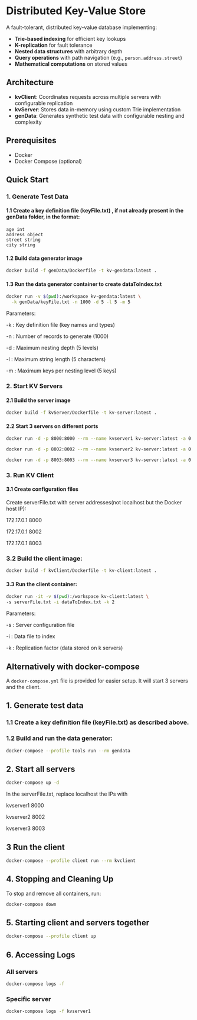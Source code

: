 # Distributed Key-Value Store

A fault-tolerant, distributed key-value database implementing:
- **Trie-based indexing** for efficient key lookups
- **K-replication** for fault tolerance
- **Nested data structures** with arbitrary depth
- **Query operations** with path navigation (e.g., `person.address.street`)
- **Mathematical computations** on stored values

## Architecture

- **kvClient**: Coordinates requests across multiple servers with configurable replication
- **kvServer**: Stores data in-memory using custom Trie implementation
- **genData**: Generates synthetic test data with configurable nesting and complexity

## Prerequisites

- Docker
- Docker Compose (optional)

## Quick Start

### 1. Generate Test Data

#### 1.1 Create a key definition file (keyFile.txt) , if not already present in the genData folder, in the format:
```name string
age int
address object
street string
city string 
```
#### 1.2 Build  data generator image

```bash
docker build -f genData/Dockerfile -t kv-gendata:latest .
```

#### 1.3 Run the data generator container to create dataToIndex.txt

```bash
docker run -v $(pwd):/workspace kv-gendata:latest \
  -k genData/keyFile.txt -n 1000 -d 5 -l 5 -m 5
```

Parameters:

-k : Key definition file (key names and types)

-n : Number of records to generate (1000)

-d : Maximum nesting depth (5 levels)

-l : Maximum string length (5 characters)

-m : Maximum keys per nesting level (5 keys)


### 2. Start KV Servers

#### 2.1 Build the server image

```bash
docker build -f kvServer/Dockerfile -t kv-server:latest .
```
#### 2.2 Start 3 servers on different ports
```bash
docker run -d -p 8000:8000 --rm --name kvserver1 kv-server:latest -a 0.0.0.0 -p 8000
```
```bash
docker run -d -p 8002:8002 --rm --name kvserver2 kv-server:latest -a 0.0.0.0 -p 8002
```
```bash
docker run -d -p 8003:8003 --rm --name kvserver3 kv-server:latest -a 0.0.0.0 -p 8003
```

### 3. Run KV Client

#### 3.1 Create configuration files

Create serverFile.txt with server addresses(not localhost but the Docker host IP):

172.17.0.1 8000

172.17.0.1 8002

172.17.0.1 8003

### 3.2 Build the client image:

```bash
docker build -f kvClient/Dockerfile -t kv-client:latest .
```

#### 3.3 Run the client container:
```bash
docker run -it -v $(pwd):/workspace kv-client:latest \
-s serverFile.txt -i dataToIndex.txt -k 2
```
Parameters:

-s : Server configuration file

-i : Data file to index

-k : Replication factor (data stored on k servers)

## Alternatively with docker-compose

A `docker-compose.yml` file is provided for easier setup. It will start 3 servers and the client.

## 1. Generate test data

### 1.1 Create a key definition file (keyFile.txt) as described above.

### 1.2 Build and run the data generator:

```bash 
docker-compose --profile tools run --rm gendata
```

## 2. Start all servers
```bash
docker-compose up -d
```

In the serverFile.txt, replace localhost the IPs with

kvserver1 8000

kvserver2 8002

kvserver3 8003

## 3 Run the client
```bash
docker-compose --profile client run --rm kvclient
```
## 4. Stopping and Cleaning Up
To stop and remove all containers, run:
```bash
docker-compose down
```

## 5. Starting client and servers together
```bash
docker-compose --profile client up
```

## 6. Accessing Logs
### All servers
```bash 
docker-compose logs -f
```
### Specific server
```bash
docker-compose logs -f kvserver1
```
